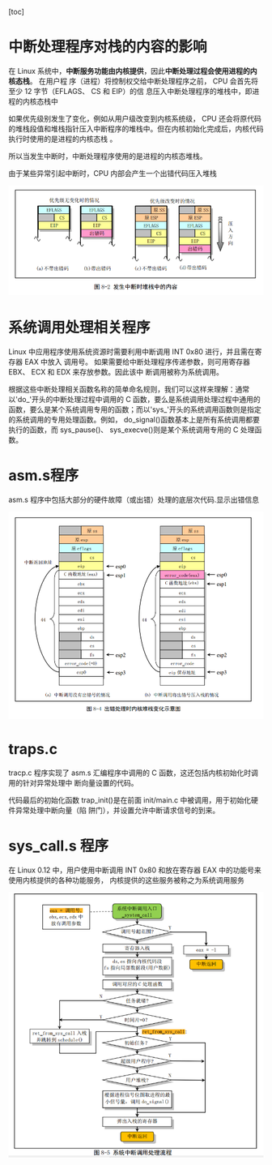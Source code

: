 [toc]

# 中断处理程序对栈的内容的影响



在 Linux 系统中，**中断服务功能由内核提供**，因此**中断处理过程会使用进程的内核态栈**。 在用户程
序（进程）将控制权交给中断处理程序之前， CPU 会首先将至少 12 字节（EFLAGS、 CS 和 EIP）的信
息压入中断处理程序的堆栈中，即进程的内核态栈中

如果优先级别发生了变化，例如从用户级改变到内核系统级， CPU 还会将原代码的堆栈段值和堆栈指针压入中断程序的堆栈中。但在内核初始化完成后，内核代码执行时使用的是进程的内核态栈 。

所以当发生中断时，中断处理程序使用的是进程的内核态堆栈。

由于某些异常引起中断时，CPU 内部会产生一个出错代码压入堆栈  

![](../images/os/image-20200522094126245.png)

# 系统调用处理相关程序

Linux 中应用程序使用系统资源时需要利用中断调用 INT 0x80 进行，并且需在寄存器 EAX 中放入
调用号。 如果需要给中断处理程序传递参数，则可用寄存器 EBX、 ECX 和 EDX 来存放参数。因此该中
断调用被称为系统调用。

根据这些中断处理相关函数名称的简单命名规则，我们可以这样来理解：通常以'do_'开头的中断处理过程中调用的 C 函数，要么是系统调用处理过程中通用的函数，要么是某个系统调用专用的函数；而以'sys_'开头的系统调用函数则是指定的系统调用的专用处理函数。例如， do_signal()函数基本上是所有系统调用都要执行的函数，而 sys_pause()、 sys_execve()则是某个系统调用专用的 C 处理函数。



# asm.s程序

asm.s 程序中包括大部分的硬件故障（或出错）处理的底层次代码.显示出错信息

![](../images/os/image-20200522100744100.png)



# traps.c

tracp.c 程序实现了 asm.s 汇编程序中调用的 C 函数，这还包括内核初始化时调用的针对异常处理中
断向量设置的代码。  

代码最后的初始化函数 trap_init()是在前面 init/main.c 中被调用，用于初始化硬件异常处理中断向量（陷
阱门），并设置允许中断请求信号的到来。  

# sys_call.s 程序

在 Linux 0.12 中，用户使用中断调用 INT 0x80 和放在寄存器 EAX 中的功能号来使用内核提供的各种功能服务， 内核提供的这些服务被称之为系统调用服务  

![](../images/os/image-20200522140655007.png)

